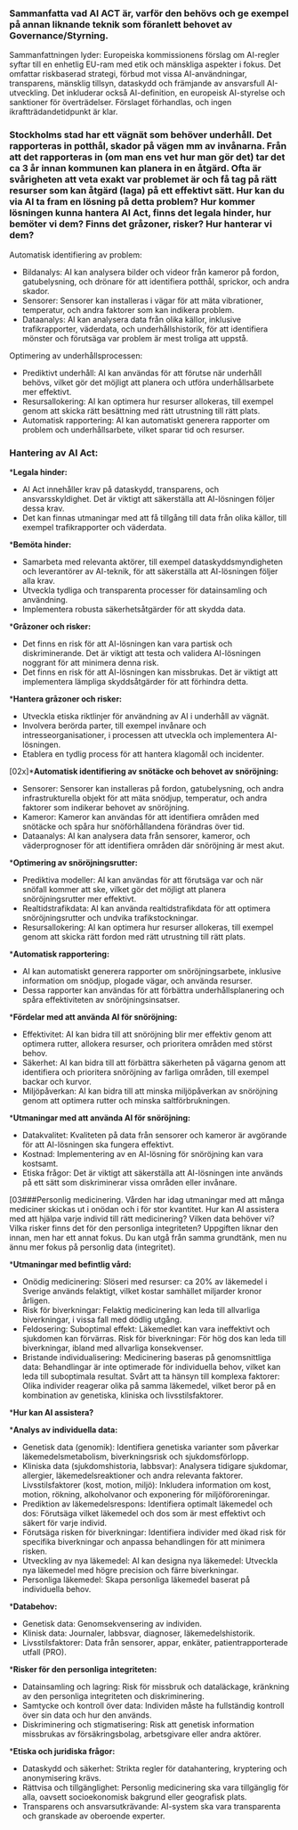 ### Sammanfatta vad AI ACT är, varför den behövs och ge exempel på annan liknande teknik som föranlett behovet av Governance/Styrning.

Sammanfattningen lyder: 
Europeiska kommissionens förslag om AI-regler syftar till en enhetlig EU-ram med etik och mänskliga aspekter i fokus. Det omfattar riskbaserad strategi, förbud mot vissa AI-användningar, transparens, mänsklig tillsyn, dataskydd och främjande av ansvarsfull AI-utveckling. Det inkluderar också AI-definition, en europeisk AI-styrelse och sanktioner för överträdelser. Förslaget förhandlas, och ingen ikraftträdandetidpunkt är klar.

### Stockholms stad har ett vägnät som behöver underhåll. Det rapporteras in potthål, skador på vägen mm av invånarna. Från att det rapporteras in (om man ens vet hur man gör det) tar det ca 3 år innan kommunen kan planera in en åtgärd. Ofta är svårigheten att veta exakt var problemet är och få tag på rätt resurser som kan åtgärd (laga) på ett effektivt sätt. Hur kan du via AI ta fram en lösning på detta problem? Hur kommer lösningen kunna hantera AI Act, finns det legala hinder, hur bemöter vi dem? Finns det gråzoner, risker? Hur hanterar vi dem?

Automatisk identifiering av problem:
- Bildanalys: AI kan analysera bilder och videor från kameror på fordon, gatubelysning, och drönare för att identifiera potthål,        sprickor, och andra skador.
- Sensorer: Sensorer kan installeras i vägar för att mäta vibrationer, temperatur, och andra faktorer som kan indikera problem.
- Dataanalys: AI kan analysera data från olika källor, inklusive trafikrapporter, väderdata, och underhållshistorik, för att identifiera mönster och förutsäga var problem är mest troliga att uppstå.

Optimering av underhållsprocessen:
- Prediktivt underhåll: AI kan användas för att förutse när underhåll behövs, vilket gör det möjligt att planera och utföra underhållsarbete mer effektivt.
- Resursallokering: AI kan optimera hur resurser allokeras, till exempel genom att skicka rätt besättning med rätt utrustning till rätt plats.
- Automatisk rapportering: AI kan automatiskt generera rapporter om problem och underhållsarbete, vilket sparar tid och resurser.

### Hantering av AI Act:

***Legala hinder:**

- AI Act innehåller krav på dataskydd, transparens, och ansvarsskyldighet. Det är viktigt att säkerställa att AI-lösningen följer dessa krav.
- Det kan finnas utmaningar med att få tillgång till data från olika källor, till exempel trafikrapporter och väderdata.

***Bemöta hinder:**

- Samarbeta med relevanta aktörer, till exempel dataskyddsmyndigheten och leverantörer av AI-teknik, för att säkerställa att AI-lösningen följer alla krav.
- Utveckla tydliga och transparenta processer för datainsamling och användning.
- Implementera robusta säkerhetsåtgärder för att skydda data.

***Gråzoner och risker:**

- Det finns en risk för att AI-lösningen kan vara partisk och diskriminerande. Det är viktigt att testa och validera AI-lösningen noggrant för att minimera denna risk.
- Det finns en risk för att AI-lösningen kan missbrukas. Det är viktigt att implementera lämpliga skyddsåtgärder för att förhindra detta.

***Hantera gråzoner och risker:**

- Utveckla etiska riktlinjer för användning av AI i underhåll av vägnät.
- Involvera berörda parter, till exempel invånare och intresseorganisationer, i processen att utveckla och implementera AI-lösningen.
- Etablera en tydlig process för att hantera klagomål och incidenter.

[02x]***Automatisk identifiering av snötäcke och behovet av snöröjning:**

- Sensorer: Sensorer kan installeras på fordon, gatubelysning, och andra infrastrukturella objekt för att mäta snödjup, temperatur, och andra faktorer som indikerar behovet av snöröjning.
- Kameror: Kameror kan användas för att identifiera områden med snötäcke och spåra hur snöförhållandena förändras över tid.
- Dataanalys: AI kan analysera data från sensorer, kameror, och väderprognoser för att identifiera områden där snöröjning är mest akut.

***Optimering av snöröjningsrutter:**

- Prediktiva modeller: AI kan användas för att förutsäga var och när snöfall kommer att ske, vilket gör det möjligt att planera snöröjningsrutter mer effektivt.
- Realtidstrafikdata: AI kan använda realtidstrafikdata för att optimera snöröjningsrutter och undvika trafikstockningar.
- Resursallokering: AI kan optimera hur resurser allokeras, till exempel genom att skicka rätt fordon med rätt utrustning till rätt plats.

***Automatisk rapportering:**

- AI kan automatiskt generera rapporter om snöröjningsarbete, inklusive information om snödjup, plogade vägar, och använda resurser.
- Dessa rapporter kan användas för att förbättra underhållsplanering och spåra effektiviteten av snöröjningsinsatser.

***Fördelar med att använda AI för snöröjning:**

- Effektivitet: AI kan bidra till att snöröjning blir mer effektiv genom att optimera rutter, allokera resurser, och prioritera områden med störst behov.
- Säkerhet: AI kan bidra till att förbättra säkerheten på vägarna genom att identifiera och prioritera snöröjning av farliga områden, till exempel backar och kurvor.
- Miljöpåverkan: AI kan bidra till att minska miljöpåverkan av snöröjning genom att optimera rutter och minska saltförbrukningen.

***Utmaningar med att använda AI för snöröjning:**

- Datakvalitet: Kvaliteten på data från sensorer och kameror är avgörande för att AI-lösningen ska fungera effektivt.
- Kostnad: Implementering av en AI-lösning för snöröjning kan vara kostsamt.
- Etiska frågor: Det är viktigt att säkerställa att AI-lösningen inte används på ett sätt som diskriminerar vissa områden eller invånare.

[03###Personlig medicinering. Vården har idag utmaningar med att många mediciner skickas ut i onödan och i för stor kvantitet. Hur kan AI assistera med att hjälpa varje individ till rätt medicinering? Vilken data behöver vi? Vilka risker finns det för den personliga integriteten?
Uppgiften liknar den innan, men har ett annat fokus. Du kan utgå från samma grundtänk, men nu ännu mer fokus på personlig data (integritet).

***Utmaningar med befintlig vård:**

- Onödig medicinering: Slöseri med resurser: ca 20% av läkemedel i Sverige används felaktigt, vilket kostar samhället miljarder kronor årligen.
- Risk för biverkningar: Felaktig medicinering kan leda till allvarliga biverkningar, i vissa fall med dödlig utgång.
- Feldosering: Suboptimal effekt: Läkemedlet kan vara ineffektivt och sjukdomen kan förvärras. Risk för biverkningar: För hög dos kan leda till biverkningar, ibland med allvarliga konsekvenser.
- Bristande individualisering: Medicinering baseras på genomsnittliga data: Behandlingar är inte optimerade för individuella behov, vilket kan leda till suboptimala resultat.
  Svårt att ta hänsyn till komplexa faktorer: Olika individer reagerar olika på samma läkemedel, vilket beror på en kombination av genetiska, kliniska och livsstilsfaktorer.

***Hur kan AI assistera?**

***Analys av individuella data:**
- Genetisk data (genomik): Identifiera genetiska varianter som påverkar läkemedelsmetabolism, biverkningsrisk och sjukdomsförlopp.
- Kliniska data (sjukdomshistoria, labbsvar): Analysera tidigare sjukdomar, allergier, läkemedelsreaktioner och andra relevanta faktorer. Livsstilsfaktorer (kost, motion, miljö): Inkludera information om kost, motion, rökning, alkoholvanor och exponering för miljöföroreningar.
- Prediktion av läkemedelsrespons: Identifiera optimalt läkemedel och dos: Förutsäga vilket läkemedel och dos som är mest effektivt och säkert för varje individ.
- Förutsäga risken för biverkningar: Identifiera individer med ökad risk för specifika biverkningar och anpassa behandlingen för att minimera risken.
- Utveckling av nya läkemedel: AI kan designa nya läkemedel: Utveckla nya läkemedel med högre precision och färre biverkningar.
- Personliga läkemedel: Skapa personliga läkemedel baserat på individuella behov.

***Databehov:**
- Genetisk data: Genomsekvensering av individen.
- Klinisk data: Journaler, labbsvar, diagnoser, läkemedelshistorik.
- Livsstilsfaktorer: Data från sensorer, appar, enkäter, patientrapporterade utfall (PRO).

***Risker för den personliga integriteten:**

- Datainsamling och lagring: Risk för missbruk och dataläckage, kränkning av den personliga integriteten och diskriminering.
- Samtycke och kontroll över data: Individen måste ha fullständig kontroll över sin data och hur den används.
- Diskriminering och stigmatisering: Risk att genetisk information missbrukas av försäkringsbolag, arbetsgivare eller andra aktörer.

***Etiska och juridiska frågor:**

- Dataskydd och säkerhet: Strikta regler för datahantering, kryptering och anonymisering krävs.
- Rättvisa och tillgänglighet: Personlig medicinering ska vara tillgänglig för alla, oavsett socioekonomisk bakgrund eller geografisk plats.
- Transparens och ansvarsutkrävande: AI-system ska vara transparenta och granskade av oberoende experter.
